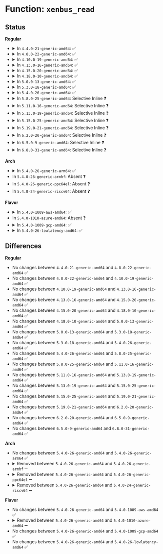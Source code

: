 # Function: <code>xenbus_read</code>

## Status
<b>Regular</b>
<ul>
<li>
<details>
<summary>In <code>4.4.0-21-generic-amd64</code>: ✅</summary>

```c
void * xenbus_read(struct xenbus_transaction t, const char * dir, const char * node, unsigned int * len)
```

```json
{
  "name": "xenbus_read",
  "collision_type": "Unique Global",
  "inline_type": "No",
  "funcs": [
    {
      "addr": 18446744071583880432,
      "name": "xenbus_read",
      "external": true,
      "loc": "drivers/xen/xenbus/xenbus_xs.c:428",
      "file": "drivers/xen/xenbus/xenbus_xs.c",
      "inline": "seen, unknown",
      "caller_inline": [],
      "caller_func": [
        "drivers/xen/manage.c:shutdown_handler",
        "drivers/xen/xenbus/xenbus_xs.c:xenbus_scanf",
        "drivers/xen/xenbus/xenbus_xs.c:xenbus_gather",
        "drivers/xen/xenbus/xenbus_probe_frontend.c:frontend_probe_and_watch",
        "drivers/xen/sys-hypervisor.c:uuid_show",
        "drivers/xen/sys-hypervisor.c:uuid_show",
        "drivers/block/xen-blkfront.c:blkfront_probe",
        "drivers/net/xen-netfront.c:talk_to_netback"
      ]
    }
  ],
  "symbols": [
    {
      "addr": 18446744071583880432,
      "name": "xenbus_read",
      "section": ".text",
      "bind": "STB_GLOBAL",
      "size": 82
    }
  ]
}
```
</details>
</li>
<li>
<details>
<summary>In <code>4.8.0-22-generic-amd64</code>: ✅</summary>

```c
void * xenbus_read(struct xenbus_transaction t, const char * dir, const char * node, unsigned int * len)
```

```json
{
  "name": "xenbus_read",
  "collision_type": "Unique Global",
  "inline_type": "No",
  "funcs": [
    {
      "addr": 18446744071584211056,
      "name": "xenbus_read",
      "external": true,
      "loc": "drivers/xen/xenbus/xenbus_xs.c:423",
      "file": "drivers/xen/xenbus/xenbus_xs.c",
      "inline": "seen, unknown",
      "caller_inline": [],
      "caller_func": [
        "drivers/xen/manage.c:shutdown_handler",
        "drivers/xen/xenbus/xenbus_xs.c:xenbus_gather",
        "drivers/xen/xenbus/xenbus_xs.c:xenbus_scanf",
        "drivers/xen/xenbus/xenbus_probe_frontend.c:frontend_probe_and_watch",
        "drivers/xen/sys-hypervisor.c:uuid_show",
        "drivers/xen/sys-hypervisor.c:uuid_show",
        "drivers/block/xen-blkfront.c:blkfront_probe",
        "drivers/net/xen-netfront.c:talk_to_netback"
      ]
    }
  ],
  "symbols": [
    {
      "addr": 18446744071584211056,
      "name": "xenbus_read",
      "section": ".text",
      "bind": "STB_GLOBAL",
      "size": 95
    }
  ]
}
```
</details>
</li>
<li>
<details>
<summary>In <code>4.10.0-19-generic-amd64</code>: ✅</summary>

```c
void * xenbus_read(struct xenbus_transaction t, const char * dir, const char * node, unsigned int * len)
```

```json
{
  "name": "xenbus_read",
  "collision_type": "Unique Global",
  "inline_type": "No",
  "funcs": [
    {
      "addr": 18446744071584392432,
      "name": "xenbus_read",
      "external": true,
      "loc": "drivers/xen/xenbus/xenbus_xs.c:423",
      "file": "drivers/xen/xenbus/xenbus_xs.c",
      "inline": "seen, unknown",
      "caller_inline": [],
      "caller_func": [
        "drivers/xen/manage.c:shutdown_handler",
        "drivers/xen/xenbus/xenbus_xs.c:xenbus_gather",
        "drivers/xen/xenbus/xenbus_xs.c:xenbus_scanf",
        "drivers/xen/xenbus/xenbus_probe_frontend.c:frontend_probe_and_watch",
        "drivers/xen/sys-hypervisor.c:uuid_show",
        "drivers/xen/sys-hypervisor.c:uuid_show",
        "drivers/block/xen-blkfront.c:blkfront_probe",
        "drivers/net/xen-netfront.c:xennet_connect"
      ]
    }
  ],
  "symbols": [
    {
      "addr": 18446744071584392432,
      "name": "xenbus_read",
      "section": ".text",
      "bind": "STB_GLOBAL",
      "size": 95
    }
  ]
}
```
</details>
</li>
<li>
<details>
<summary>In <code>4.13.0-16-generic-amd64</code>: ✅</summary>

```c
void * xenbus_read(struct xenbus_transaction t, const char * dir, const char * node, unsigned int * len)
```

```json
{
  "name": "xenbus_read",
  "collision_type": "Unique Global",
  "inline_type": "No",
  "funcs": [
    {
      "addr": 18446744071584476832,
      "name": "xenbus_read",
      "external": true,
      "loc": "drivers/xen/xenbus/xenbus_xs.c:449",
      "file": "drivers/xen/xenbus/xenbus_xs.c",
      "inline": "seen, unknown",
      "caller_inline": [],
      "caller_func": [
        "drivers/xen/manage.c:shutdown_handler",
        "drivers/xen/xenbus/xenbus_xs.c:xenbus_gather",
        "drivers/xen/xenbus/xenbus_xs.c:xenbus_scanf",
        "drivers/xen/xenbus/xenbus_probe_frontend.c:frontend_probe_and_watch",
        "drivers/xen/sys-hypervisor.c:uuid_show",
        "drivers/xen/sys-hypervisor.c:uuid_show",
        "drivers/block/xen-blkfront.c:blkfront_probe",
        "drivers/net/xen-netfront.c:talk_to_netback"
      ]
    }
  ],
  "symbols": [
    {
      "addr": 18446744071584476832,
      "name": "xenbus_read",
      "section": ".text",
      "bind": "STB_GLOBAL",
      "size": 95
    }
  ]
}
```
</details>
</li>
<li>
<details>
<summary>In <code>4.15.0-20-generic-amd64</code>: ✅</summary>

```c
void * xenbus_read(struct xenbus_transaction t, const char * dir, const char * node, unsigned int * len)
```

```json
{
  "name": "xenbus_read",
  "collision_type": "Unique Global",
  "inline_type": "No",
  "funcs": [
    {
      "addr": 18446744071584887248,
      "name": "xenbus_read",
      "external": true,
      "loc": "drivers/xen/xenbus/xenbus_xs.c:452",
      "file": "drivers/xen/xenbus/xenbus_xs.c",
      "inline": "seen, unknown",
      "caller_inline": [],
      "caller_func": [
        "drivers/xen/manage.c:shutdown_handler",
        "drivers/xen/xenbus/xenbus_xs.c:xenbus_gather",
        "drivers/xen/xenbus/xenbus_xs.c:xenbus_scanf",
        "drivers/xen/xenbus/xenbus_probe_frontend.c:frontend_probe_and_watch",
        "drivers/xen/sys-hypervisor.c:uuid_show",
        "drivers/xen/sys-hypervisor.c:uuid_show",
        "drivers/block/xen-blkfront.c:blkfront_probe",
        "drivers/net/xen-netfront.c:talk_to_netback"
      ]
    }
  ],
  "symbols": [
    {
      "addr": 18446744071584887248,
      "name": "xenbus_read",
      "section": ".text",
      "bind": "STB_GLOBAL",
      "size": 95
    }
  ]
}
```
</details>
</li>
<li>
<details>
<summary>In <code>4.18.0-10-generic-amd64</code>: ✅</summary>

```c
void * xenbus_read(struct xenbus_transaction t, const char * dir, const char * node, unsigned int * len)
```

```json
{
  "name": "xenbus_read",
  "collision_type": "Unique Global",
  "inline_type": "No",
  "funcs": [
    {
      "addr": 18446744071585118320,
      "name": "xenbus_read",
      "external": true,
      "loc": "drivers/xen/xenbus/xenbus_xs.c:454",
      "file": "drivers/xen/xenbus/xenbus_xs.c",
      "inline": "seen, unknown",
      "caller_inline": [],
      "caller_func": [
        "drivers/xen/manage.c:shutdown_handler",
        "drivers/xen/xenbus/xenbus_xs.c:xenbus_gather",
        "drivers/xen/xenbus/xenbus_xs.c:xenbus_scanf",
        "drivers/xen/xenbus/xenbus_probe_frontend.c:frontend_probe_and_watch",
        "drivers/xen/sys-hypervisor.c:uuid_show",
        "drivers/xen/sys-hypervisor.c:uuid_show",
        "drivers/block/xen-blkfront.c:blkfront_probe",
        "drivers/net/xen-netfront.c:talk_to_netback"
      ]
    }
  ],
  "symbols": [
    {
      "addr": 18446744071585118320,
      "name": "xenbus_read",
      "section": ".text",
      "bind": "STB_GLOBAL",
      "size": 85
    }
  ]
}
```
</details>
</li>
<li>
<details>
<summary>In <code>5.0.0-13-generic-amd64</code>: ✅</summary>

```c
void * xenbus_read(struct xenbus_transaction t, const char * dir, const char * node, unsigned int * len)
```

```json
{
  "name": "xenbus_read",
  "collision_type": "Unique Global",
  "inline_type": "No",
  "funcs": [
    {
      "addr": 18446744071585229088,
      "name": "xenbus_read",
      "external": true,
      "loc": "drivers/xen/xenbus/xenbus_xs.c:454",
      "file": "drivers/xen/xenbus/xenbus_xs.c",
      "inline": "seen, unknown",
      "caller_inline": [],
      "caller_func": [
        "drivers/xen/manage.c:shutdown_handler",
        "drivers/xen/xenbus/xenbus_xs.c:xenbus_gather",
        "drivers/xen/xenbus/xenbus_xs.c:xenbus_scanf",
        "drivers/xen/xenbus/xenbus_probe_frontend.c:frontend_probe_and_watch",
        "drivers/xen/sys-hypervisor.c:uuid_show",
        "drivers/xen/sys-hypervisor.c:uuid_show",
        "drivers/block/xen-blkfront.c:blkfront_probe",
        "drivers/net/xen-netfront.c:talk_to_netback"
      ]
    }
  ],
  "symbols": [
    {
      "addr": 18446744071585229088,
      "name": "xenbus_read",
      "section": ".text",
      "bind": "STB_GLOBAL",
      "size": 85
    }
  ]
}
```
</details>
</li>
<li>
<details>
<summary>In <code>5.3.0-18-generic-amd64</code>: ✅</summary>

```c
void * xenbus_read(struct xenbus_transaction t, const char * dir, const char * node, unsigned int * len)
```

```json
{
  "name": "xenbus_read",
  "collision_type": "Unique Global",
  "inline_type": "No",
  "funcs": [
    {
      "addr": 18446744071585441232,
      "name": "xenbus_read",
      "external": true,
      "loc": "drivers/xen/xenbus/xenbus_xs.c:457",
      "file": "drivers/xen/xenbus/xenbus_xs.c",
      "inline": "seen, unknown",
      "caller_inline": [],
      "caller_func": [
        "drivers/xen/manage.c:shutdown_handler",
        "drivers/xen/xenbus/xenbus_xs.c:xenbus_gather",
        "drivers/xen/xenbus/xenbus_xs.c:xenbus_scanf",
        "drivers/xen/xenbus/xenbus_probe_frontend.c:frontend_probe_and_watch",
        "drivers/xen/sys-hypervisor.c:uuid_show",
        "drivers/xen/sys-hypervisor.c:uuid_show",
        "drivers/block/xen-blkfront.c:blkfront_probe",
        "drivers/net/xen-netfront.c:talk_to_netback"
      ]
    }
  ],
  "symbols": [
    {
      "addr": 18446744071585441232,
      "name": "xenbus_read",
      "section": ".text",
      "bind": "STB_GLOBAL",
      "size": 98
    }
  ]
}
```
</details>
</li>
<li>
<details>
<summary>In <code>5.4.0-26-generic-amd64</code>: ✅</summary>

```c
void * xenbus_read(struct xenbus_transaction t, const char * dir, const char * node, unsigned int * len)
```

```json
{
  "name": "xenbus_read",
  "collision_type": "Unique Global",
  "inline_type": "No",
  "funcs": [
    {
      "addr": 18446744071585581664,
      "name": "xenbus_read",
      "external": true,
      "loc": "drivers/xen/xenbus/xenbus_xs.c:460",
      "file": "drivers/xen/xenbus/xenbus_xs.c",
      "inline": "seen, unknown",
      "caller_inline": [],
      "caller_func": [
        "drivers/xen/manage.c:shutdown_handler",
        "drivers/xen/xenbus/xenbus_xs.c:xenbus_gather",
        "drivers/xen/xenbus/xenbus_xs.c:xenbus_scanf",
        "drivers/xen/xenbus/xenbus_probe_frontend.c:frontend_probe_and_watch",
        "drivers/xen/sys-hypervisor.c:uuid_show",
        "drivers/xen/sys-hypervisor.c:uuid_show",
        "drivers/block/xen-blkfront.c:blkfront_probe",
        "drivers/net/xen-netfront.c:talk_to_netback"
      ]
    }
  ],
  "symbols": [
    {
      "addr": 18446744071585581664,
      "name": "xenbus_read",
      "section": ".text",
      "bind": "STB_GLOBAL",
      "size": 98
    }
  ]
}
```
</details>
</li>
<li>
<details>
<summary>In <code>5.8.0-25-generic-amd64</code>: Selective Inline ❓</summary>

```c
void * xenbus_read(struct xenbus_transaction t, const char * dir, const char * node, unsigned int * len)
```

```json
{
  "name": "xenbus_read",
  "collision_type": "Unique Global",
  "inline_type": "Selective",
  "funcs": [
    {
      "addr": 18446744071586303773,
      "name": "xenbus_read",
      "external": true,
      "loc": "drivers/xen/xenbus/xenbus_xs.c:460",
      "file": "drivers/xen/xenbus/xenbus_xs.c",
      "inline": "not declared, inlined",
      "caller_inline": [
        "drivers/xen/xenbus/xenbus_xs.c:xenbus_gather",
        "drivers/xen/xenbus/xenbus_xs.c:xenbus_scanf"
      ],
      "caller_func": [
        "drivers/xen/manage.c:shutdown_handler",
        "drivers/xen/xenbus/xenbus_probe_frontend.c:xenbus_check_frontend",
        "drivers/xen/sys-hypervisor.c:uuid_show",
        "drivers/xen/sys-hypervisor.c:uuid_show",
        "drivers/block/xen-blkfront.c:blkfront_probe",
        "drivers/net/xen-netfront.c:talk_to_netback"
      ]
    }
  ],
  "symbols": [
    {
      "addr": 18446744071586302896,
      "name": "xenbus_read",
      "section": ".text",
      "bind": "STB_GLOBAL",
      "size": 146
    }
  ]
}
```
</details>
</li>
<li>
<details>
<summary>In <code>5.11.0-16-generic-amd64</code>: Selective Inline ❓</summary>

```c
void * xenbus_read(struct xenbus_transaction t, const char * dir, const char * node, unsigned int * len)
```

```json
{
  "name": "xenbus_read",
  "collision_type": "Unique Global",
  "inline_type": "Selective",
  "funcs": [
    {
      "addr": 18446744071586422493,
      "name": "xenbus_read",
      "external": true,
      "loc": "drivers/xen/xenbus/xenbus_xs.c:460",
      "file": "drivers/xen/xenbus/xenbus_xs.c",
      "inline": "not declared, inlined",
      "caller_inline": [
        "drivers/xen/xenbus/xenbus_xs.c:xenbus_gather",
        "drivers/xen/xenbus/xenbus_xs.c:xenbus_scanf"
      ],
      "caller_func": [
        "drivers/xen/manage.c:shutdown_handler",
        "drivers/xen/xenbus/xenbus_probe_frontend.c:xenbus_check_frontend",
        "drivers/xen/sys-hypervisor.c:uuid_show",
        "drivers/xen/sys-hypervisor.c:uuid_show",
        "drivers/block/xen-blkfront.c:blkfront_probe",
        "drivers/net/xen-netfront.c:talk_to_netback"
      ]
    }
  ],
  "symbols": [
    {
      "addr": 18446744071586421616,
      "name": "xenbus_read",
      "section": ".text",
      "bind": "STB_GLOBAL",
      "size": 146
    }
  ]
}
```
</details>
</li>
<li>
<details>
<summary>In <code>5.13.0-19-generic-amd64</code>: Selective Inline ❓</summary>

```c
void * xenbus_read(struct xenbus_transaction t, const char * dir, const char * node, unsigned int * len)
```

```json
{
  "name": "xenbus_read",
  "collision_type": "Unique Global",
  "inline_type": "Selective",
  "funcs": [
    {
      "addr": 18446744071586306061,
      "name": "xenbus_read",
      "external": true,
      "loc": "drivers/xen/xenbus/xenbus_xs.c:460",
      "file": "drivers/xen/xenbus/xenbus_xs.c",
      "inline": "not declared, inlined",
      "caller_inline": [
        "drivers/xen/xenbus/xenbus_xs.c:xenbus_gather",
        "drivers/xen/xenbus/xenbus_xs.c:xenbus_scanf"
      ],
      "caller_func": [
        "drivers/xen/manage.c:shutdown_handler",
        "drivers/xen/xenbus/xenbus_probe_frontend.c:xenbus_reset_state",
        "drivers/xen/sys-hypervisor.c:uuid_show",
        "drivers/xen/sys-hypervisor.c:uuid_show",
        "drivers/block/xen-blkfront.c:blkfront_probe",
        "drivers/net/xen-netfront.c:talk_to_netback"
      ]
    }
  ],
  "symbols": [
    {
      "addr": 18446744071586305184,
      "name": "xenbus_read",
      "section": ".text",
      "bind": "STB_GLOBAL",
      "size": 146
    }
  ]
}
```
</details>
</li>
<li>
<details>
<summary>In <code>5.15.0-25-generic-amd64</code>: Selective Inline ❓</summary>

```c
void * xenbus_read(struct xenbus_transaction t, const char * dir, const char * node, unsigned int * len)
```

```json
{
  "name": "xenbus_read",
  "collision_type": "Unique Global",
  "inline_type": "Selective",
  "funcs": [
    {
      "addr": 18446744071586825661,
      "name": "xenbus_read",
      "external": true,
      "loc": "drivers/xen/xenbus/xenbus_xs.c:460",
      "file": "drivers/xen/xenbus/xenbus_xs.c",
      "inline": "not declared, inlined",
      "caller_inline": [
        "drivers/xen/xenbus/xenbus_xs.c:xenbus_gather",
        "drivers/xen/xenbus/xenbus_xs.c:xenbus_scanf"
      ],
      "caller_func": [
        "drivers/xen/manage.c:shutdown_handler",
        "drivers/xen/xenbus/xenbus_probe_frontend.c:xenbus_reset_state",
        "drivers/xen/sys-hypervisor.c:uuid_show",
        "drivers/xen/sys-hypervisor.c:uuid_show",
        "drivers/block/xen-blkfront.c:blkfront_probe",
        "drivers/net/xen-netfront.c:talk_to_netback"
      ]
    }
  ],
  "symbols": [
    {
      "addr": 18446744071586824784,
      "name": "xenbus_read",
      "section": ".text",
      "bind": "STB_GLOBAL",
      "size": 146
    }
  ]
}
```
</details>
</li>
<li>
<details>
<summary>In <code>5.19.0-21-generic-amd64</code>: Selective Inline ❓</summary>

```c
void * xenbus_read(struct xenbus_transaction t, const char * dir, const char * node, unsigned int * len)
```

```json
{
  "name": "xenbus_read",
  "collision_type": "Unique Global",
  "inline_type": "Selective",
  "funcs": [
    {
      "addr": 18446744071588109194,
      "name": "xenbus_read",
      "external": true,
      "loc": "drivers/xen/xenbus/xenbus_xs.c:460",
      "file": "drivers/xen/xenbus/xenbus_xs.c",
      "inline": "not declared, inlined",
      "caller_inline": [
        "drivers/xen/xenbus/xenbus_xs.c:xenbus_gather",
        "drivers/xen/xenbus/xenbus_xs.c:xenbus_scanf"
      ],
      "caller_func": [
        "drivers/xen/manage.c:shutdown_handler",
        "drivers/xen/xenbus/xenbus_probe_frontend.c:xenbus_reset_state",
        "drivers/xen/sys-hypervisor.c:uuid_show",
        "drivers/xen/sys-hypervisor.c:uuid_show",
        "drivers/block/xen-blkfront.c:blkfront_probe",
        "drivers/net/xen-netfront.c:talk_to_netback"
      ]
    }
  ],
  "symbols": [
    {
      "addr": 18446744071588108416,
      "name": "xenbus_read",
      "section": ".text",
      "bind": "STB_GLOBAL",
      "size": 119
    }
  ]
}
```
</details>
</li>
<li>
<details>
<summary>In <code>6.2.0-20-generic-amd64</code>: Selective Inline ❓</summary>

```c
void * xenbus_read(struct xenbus_transaction t, const char * dir, const char * node, unsigned int * len)
```

```json
{
  "name": "xenbus_read",
  "collision_type": "Unique Global",
  "inline_type": "Selective",
  "funcs": [
    {
      "addr": 18446744071589494762,
      "name": "xenbus_read",
      "external": true,
      "loc": "drivers/xen/xenbus/xenbus_xs.c:460",
      "file": "drivers/xen/xenbus/xenbus_xs.c",
      "inline": "not declared, inlined",
      "caller_inline": [
        "drivers/xen/xenbus/xenbus_xs.c:xenbus_gather",
        "drivers/xen/xenbus/xenbus_xs.c:xenbus_scanf"
      ],
      "caller_func": [
        "drivers/xen/manage.c:shutdown_handler",
        "drivers/xen/xenbus/xenbus_probe_frontend.c:xenbus_reset_state",
        "drivers/xen/sys-hypervisor.c:uuid_show",
        "drivers/xen/sys-hypervisor.c:uuid_show",
        "drivers/block/xen-blkfront.c:blkfront_probe",
        "drivers/net/xen-netfront.c:talk_to_netback"
      ]
    }
  ],
  "symbols": [
    {
      "addr": 18446744071589493904,
      "name": "xenbus_read",
      "section": ".text",
      "bind": "STB_GLOBAL",
      "size": 119
    }
  ]
}
```
</details>
</li>
<li>
<details>
<summary>In <code>6.5.0-9-generic-amd64</code>: Selective Inline ❓</summary>

```c
void * xenbus_read(struct xenbus_transaction t, const char * dir, const char * node, unsigned int * len)
```

```json
{
  "name": "xenbus_read",
  "collision_type": "Unique Global",
  "inline_type": "Selective",
  "funcs": [
    {
      "addr": 18446744071589795562,
      "name": "xenbus_read",
      "external": true,
      "loc": "drivers/xen/xenbus/xenbus_xs.c:460",
      "file": "drivers/xen/xenbus/xenbus_xs.c",
      "inline": "not declared, inlined",
      "caller_inline": [
        "drivers/xen/xenbus/xenbus_xs.c:xenbus_gather",
        "drivers/xen/xenbus/xenbus_xs.c:xenbus_scanf"
      ],
      "caller_func": [
        "drivers/xen/manage.c:shutdown_handler",
        "drivers/xen/xenbus/xenbus_probe_frontend.c:xenbus_reset_state",
        "drivers/xen/sys-hypervisor.c:uuid_show",
        "drivers/xen/sys-hypervisor.c:uuid_show",
        "drivers/block/xen-blkfront.c:blkfront_probe",
        "drivers/net/xen-netfront.c:talk_to_netback"
      ]
    }
  ],
  "symbols": [
    {
      "addr": 18446744071589794704,
      "name": "xenbus_read",
      "section": ".text",
      "bind": "STB_GLOBAL",
      "size": 119
    }
  ]
}
```
</details>
</li>
<li>
<details>
<summary>In <code>6.8.0-31-generic-amd64</code>: Selective Inline ❓</summary>

```c
void * xenbus_read(struct xenbus_transaction t, const char * dir, const char * node, unsigned int * len)
```

```json
{
  "name": "xenbus_read",
  "collision_type": "Unique Global",
  "inline_type": "Selective",
  "funcs": [
    {
      "addr": 18446744071590131786,
      "name": "xenbus_read",
      "external": true,
      "loc": "drivers/xen/xenbus/xenbus_xs.c:460",
      "file": "drivers/xen/xenbus/xenbus_xs.c",
      "inline": "not declared, inlined",
      "caller_inline": [
        "drivers/xen/xenbus/xenbus_xs.c:xenbus_gather",
        "drivers/xen/xenbus/xenbus_xs.c:xenbus_scanf"
      ],
      "caller_func": [
        "drivers/xen/manage.c:shutdown_handler",
        "drivers/xen/xenbus/xenbus_probe_frontend.c:xenbus_reset_state",
        "drivers/xen/sys-hypervisor.c:uuid_show",
        "drivers/xen/sys-hypervisor.c:uuid_show",
        "drivers/block/xen-blkfront.c:blkfront_probe",
        "drivers/net/xen-netfront.c:talk_to_netback"
      ]
    }
  ],
  "symbols": [
    {
      "addr": 18446744071590130928,
      "name": "xenbus_read",
      "section": ".text",
      "bind": "STB_GLOBAL",
      "size": 119
    }
  ]
}
```
</details>
</li>
</ul>
<b>Arch</b>
<ul>
<li>
<details>
<summary>In <code>5.4.0-26-generic-arm64</code>: ✅</summary>

```c
void * xenbus_read(struct xenbus_transaction t, const char * dir, const char * node, unsigned int * len)
```

```json
{
  "name": "xenbus_read",
  "collision_type": "Unique Global",
  "inline_type": "No",
  "funcs": [
    {
      "addr": 18446603336498245944,
      "name": "xenbus_read",
      "external": true,
      "loc": "drivers/xen/xenbus/xenbus_xs.c:460",
      "file": "drivers/xen/xenbus/xenbus_xs.c",
      "inline": "seen, unknown",
      "caller_inline": [],
      "caller_func": [
        "drivers/xen/manage.c:shutdown_handler",
        "drivers/xen/xenbus/xenbus_xs.c:xenbus_gather",
        "drivers/xen/xenbus/xenbus_xs.c:xenbus_scanf",
        "drivers/xen/xenbus/xenbus_probe_frontend.c:frontend_probe_and_watch",
        "drivers/xen/sys-hypervisor.c:uuid_show",
        "drivers/xen/sys-hypervisor.c:uuid_show",
        "drivers/block/xen-blkfront.c:blkfront_probe",
        "drivers/net/xen-netfront.c:talk_to_netback"
      ]
    }
  ],
  "symbols": [
    {
      "addr": 18446603336498245944,
      "name": "xenbus_read",
      "section": ".text",
      "bind": "STB_GLOBAL",
      "size": 140
    }
  ]
}
```
</details>
</li>
<li>
In <code>5.4.0-26-generic-armhf</code>: Absent ❓
</li>
<li>
In <code>5.4.0-26-generic-ppc64el</code>: Absent ❓
</li>
<li>
In <code>5.4.0-24-generic-riscv64</code>: Absent ❓
</li>
</ul>
<b>Flavor</b>
<ul>
<li>
<details>
<summary>In <code>5.4.0-1009-aws-amd64</code>: ✅</summary>

```c
void * xenbus_read(struct xenbus_transaction t, const char * dir, const char * node, unsigned int * len)
```

```json
{
  "name": "xenbus_read",
  "collision_type": "Unique Global",
  "inline_type": "No",
  "funcs": [
    {
      "addr": 18446744071585343696,
      "name": "xenbus_read",
      "external": true,
      "loc": "drivers/xen/xenbus/xenbus_xs.c:460",
      "file": "drivers/xen/xenbus/xenbus_xs.c",
      "inline": "seen, unknown",
      "caller_inline": [],
      "caller_func": [
        "drivers/xen/manage.c:shutdown_handler",
        "drivers/xen/xenbus/xenbus_xs.c:xenbus_gather",
        "drivers/xen/xenbus/xenbus_xs.c:xenbus_scanf",
        "drivers/xen/xenbus/xenbus_probe_frontend.c:frontend_probe_and_watch",
        "drivers/xen/sys-hypervisor.c:uuid_show",
        "drivers/xen/sys-hypervisor.c:uuid_show",
        "drivers/block/xen-blkfront.c:blkfront_probe",
        "drivers/net/xen-netfront.c:talk_to_netback"
      ]
    }
  ],
  "symbols": [
    {
      "addr": 18446744071585343696,
      "name": "xenbus_read",
      "section": ".text",
      "bind": "STB_GLOBAL",
      "size": 98
    }
  ]
}
```
</details>
</li>
<li>
In <code>5.4.0-1010-azure-amd64</code>: Absent ❓
</li>
<li>
<details>
<summary>In <code>5.4.0-1009-gcp-amd64</code>: ✅</summary>

```c
void * xenbus_read(struct xenbus_transaction t, const char * dir, const char * node, unsigned int * len)
```

```json
{
  "name": "xenbus_read",
  "collision_type": "Unique Global",
  "inline_type": "No",
  "funcs": [
    {
      "addr": 18446744071585532064,
      "name": "xenbus_read",
      "external": true,
      "loc": "drivers/xen/xenbus/xenbus_xs.c:460",
      "file": "drivers/xen/xenbus/xenbus_xs.c",
      "inline": "seen, unknown",
      "caller_inline": [],
      "caller_func": [
        "drivers/xen/manage.c:shutdown_handler",
        "drivers/xen/xenbus/xenbus_xs.c:xenbus_gather",
        "drivers/xen/xenbus/xenbus_xs.c:xenbus_scanf",
        "drivers/xen/xenbus/xenbus_probe_frontend.c:frontend_probe_and_watch",
        "drivers/xen/sys-hypervisor.c:uuid_show",
        "drivers/xen/sys-hypervisor.c:uuid_show",
        "drivers/block/xen-blkfront.c:blkfront_probe",
        "drivers/net/xen-netfront.c:talk_to_netback"
      ]
    }
  ],
  "symbols": [
    {
      "addr": 18446744071585532064,
      "name": "xenbus_read",
      "section": ".text",
      "bind": "STB_GLOBAL",
      "size": 98
    }
  ]
}
```
</details>
</li>
<li>
<details>
<summary>In <code>5.4.0-26-lowlatency-amd64</code>: ✅</summary>

```c
void * xenbus_read(struct xenbus_transaction t, const char * dir, const char * node, unsigned int * len)
```

```json
{
  "name": "xenbus_read",
  "collision_type": "Unique Global",
  "inline_type": "No",
  "funcs": [
    {
      "addr": 18446744071585640064,
      "name": "xenbus_read",
      "external": true,
      "loc": "drivers/xen/xenbus/xenbus_xs.c:460",
      "file": "drivers/xen/xenbus/xenbus_xs.c",
      "inline": "seen, unknown",
      "caller_inline": [],
      "caller_func": [
        "drivers/xen/manage.c:shutdown_handler",
        "drivers/xen/xenbus/xenbus_xs.c:xenbus_gather",
        "drivers/xen/xenbus/xenbus_xs.c:xenbus_scanf",
        "drivers/xen/xenbus/xenbus_probe_frontend.c:frontend_probe_and_watch",
        "drivers/xen/sys-hypervisor.c:uuid_show",
        "drivers/xen/sys-hypervisor.c:uuid_show",
        "drivers/block/xen-blkfront.c:blkfront_probe",
        "drivers/net/xen-netfront.c:talk_to_netback"
      ]
    }
  ],
  "symbols": [
    {
      "addr": 18446744071585640064,
      "name": "xenbus_read",
      "section": ".text",
      "bind": "STB_GLOBAL",
      "size": 98
    }
  ]
}
```
</details>
</li>
</ul>

## Differences
<b>Regular</b>
<ul>
<li>
No changes between <code>4.4.0-21-generic-amd64</code> and <code>4.8.0-22-generic-amd64</code> ✅
</li>
<li>
No changes between <code>4.8.0-22-generic-amd64</code> and <code>4.10.0-19-generic-amd64</code> ✅
</li>
<li>
No changes between <code>4.10.0-19-generic-amd64</code> and <code>4.13.0-16-generic-amd64</code> ✅
</li>
<li>
No changes between <code>4.13.0-16-generic-amd64</code> and <code>4.15.0-20-generic-amd64</code> ✅
</li>
<li>
No changes between <code>4.15.0-20-generic-amd64</code> and <code>4.18.0-10-generic-amd64</code> ✅
</li>
<li>
No changes between <code>4.18.0-10-generic-amd64</code> and <code>5.0.0-13-generic-amd64</code> ✅
</li>
<li>
No changes between <code>5.0.0-13-generic-amd64</code> and <code>5.3.0-18-generic-amd64</code> ✅
</li>
<li>
No changes between <code>5.3.0-18-generic-amd64</code> and <code>5.4.0-26-generic-amd64</code> ✅
</li>
<li>
No changes between <code>5.4.0-26-generic-amd64</code> and <code>5.8.0-25-generic-amd64</code> ✅
</li>
<li>
No changes between <code>5.8.0-25-generic-amd64</code> and <code>5.11.0-16-generic-amd64</code> ✅
</li>
<li>
No changes between <code>5.11.0-16-generic-amd64</code> and <code>5.13.0-19-generic-amd64</code> ✅
</li>
<li>
No changes between <code>5.13.0-19-generic-amd64</code> and <code>5.15.0-25-generic-amd64</code> ✅
</li>
<li>
No changes between <code>5.15.0-25-generic-amd64</code> and <code>5.19.0-21-generic-amd64</code> ✅
</li>
<li>
No changes between <code>5.19.0-21-generic-amd64</code> and <code>6.2.0-20-generic-amd64</code> ✅
</li>
<li>
No changes between <code>6.2.0-20-generic-amd64</code> and <code>6.5.0-9-generic-amd64</code> ✅
</li>
<li>
No changes between <code>6.5.0-9-generic-amd64</code> and <code>6.8.0-31-generic-amd64</code> ✅
</li>
</ul>
<b>Arch</b>
<ul>
<li>
No changes between <code>5.4.0-26-generic-amd64</code> and <code>5.4.0-26-generic-arm64</code> ✅
</li>
<li>
<details>
<summary>Removed between <code>5.4.0-26-generic-amd64</code> and <code>5.4.0-26-generic-armhf</code> ➖</summary>

```c
void * xenbus_read(struct xenbus_transaction t, const char * dir, const char * node, unsigned int * len)
```
</details>
</li>
<li>
<details>
<summary>Removed between <code>5.4.0-26-generic-amd64</code> and <code>5.4.0-26-generic-ppc64el</code> ➖</summary>

```c
void * xenbus_read(struct xenbus_transaction t, const char * dir, const char * node, unsigned int * len)
```
</details>
</li>
<li>
<details>
<summary>Removed between <code>5.4.0-26-generic-amd64</code> and <code>5.4.0-24-generic-riscv64</code> ➖</summary>

```c
void * xenbus_read(struct xenbus_transaction t, const char * dir, const char * node, unsigned int * len)
```
</details>
</li>
</ul>
<b>Flavor</b>
<ul>
<li>
No changes between <code>5.4.0-26-generic-amd64</code> and <code>5.4.0-1009-aws-amd64</code> ✅
</li>
<li>
<details>
<summary>Removed between <code>5.4.0-26-generic-amd64</code> and <code>5.4.0-1010-azure-amd64</code> ➖</summary>

```c
void * xenbus_read(struct xenbus_transaction t, const char * dir, const char * node, unsigned int * len)
```
</details>
</li>
<li>
No changes between <code>5.4.0-26-generic-amd64</code> and <code>5.4.0-1009-gcp-amd64</code> ✅
</li>
<li>
No changes between <code>5.4.0-26-generic-amd64</code> and <code>5.4.0-26-lowlatency-amd64</code> ✅
</li>
</ul>
